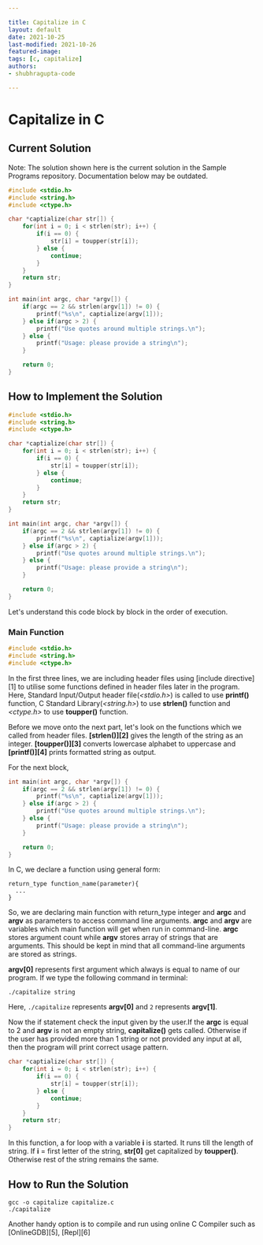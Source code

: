 ```yaml
---

title: Capitalize in C  
layout: default  
date: 2021-10-25
last-modified: 2021-10-26
featured-image:
tags: [c, capitalize]  
authors:
- shubhragupta-code

---
```


# Capitalize in C

## Current Solution

Note: The solution shown here is the current solution in the Sample Programs repository. Documentation below may be outdated.

```C
#include <stdio.h>
#include <string.h>
#include <ctype.h>

char *captialize(char str[]) {
    for(int i = 0; i < strlen(str); i++) {
        if(i == 0) {
            str[i] = toupper(str[i]);
        } else {
            continue;
        }
    }
    return str;
}

int main(int argc, char *argv[]) {
    if(argc == 2 && strlen(argv[1]) != 0) {
        printf("%s\n", captialize(argv[1]));
    } else if(argc > 2) {
        printf("Use quotes around multiple strings.\n");
    } else {
        printf("Usage: please provide a string\n");
    }

    return 0;
}

```

## How to Implement the Solution


```c
#include <stdio.h>
#include <string.h>
#include <ctype.h>

char *captialize(char str[]) {
    for(int i = 0; i < strlen(str); i++) {
        if(i == 0) {
            str[i] = toupper(str[i]);
        } else {
            continue;
        }
    }
    return str;
}

int main(int argc, char *argv[]) {
    if(argc == 2 && strlen(argv[1]) != 0) {
        printf("%s\n", captialize(argv[1]));
    } else if(argc > 2) {
        printf("Use quotes around multiple strings.\n");
    } else {
        printf("Usage: please provide a string\n");
    }

    return 0;
}

```
Let's understand this code block by block in the order of execution.

### Main Function
```c
#include <stdio.h>
#include <string.h>
#include <ctype.h>
```
In the first three lines, we are including header files using [include directive][1] to utilise some functions defined in header files later in the program.
Here, Standard Input/Output header file(*\<stdio.h\>*) is called to use **printf()** function, C Standard Library(*\<string.h\>*) to use **strlen()** function and *\<ctype.h\>* to use **toupper()** function.&nbsp;

Before we move onto the next part, let's look on the functions which we called from header files.
**[strlen()][2]** gives the length of the string as an integer. **[toupper()][3]** converts lowercase alphabet to uppercase and **[printf()][4]** prints formatted string as output.  

For the next block,
```c
int main(int argc, char *argv[]) {
    if(argc == 2 && strlen(argv[1]) != 0) {
        printf("%s\n", captialize(argv[1]));
    } else if(argc > 2) {
        printf("Use quotes around multiple strings.\n");
    } else {
        printf("Usage: please provide a string\n");
    }

    return 0;
}
```

In C, we declare a function using general form:
```
return_type function_name(parameter){
  ...
}
```

So, we are declaring main function with return_type integer and **argc** and **argv** as parameters to access command line arguments.
**argc** and **argv** are variables which main function will get when run in command-line. **argc** stores argument count while **argv** stores array of strings that are arguments. This should be kept in mind that all command-line arguments are stored as strings.

**argv[0]** represents first argument which always is equal to name of our program. If we type the following command in terminal:
```console
./capitalize string
```
Here, ```./capitalize``` represents **argv[0]** and ```2``` represents **argv[1]**.

Now the if statement check the input given by the user.If the **argc** is equal to 2 and **argv** is not an empty string, **capitalize()** gets called. Otherwise if the user has provided more than 1 string or not provided any input at all, then the program will print correct usage pattern.

```c
char *captialize(char str[]) {
    for(int i = 0; i < strlen(str); i++) {
        if(i == 0) {
            str[i] = toupper(str[i]);
        } else {
            continue;
        }
    }
    return str;
}
```
In this function, a for loop with a variable **i** is started. It runs till the length of string. If **i** = first letter of the string, **str[0]** get capitalized by **toupper()**. Otherwise rest of the string remains the same.



## How to Run the Solution

```console
gcc -o capitalize capitalize.c
./capitalize
```
Another handy option is to compile and run using online C Compiler such as [OnlineGDB][5], [Repl][6]
